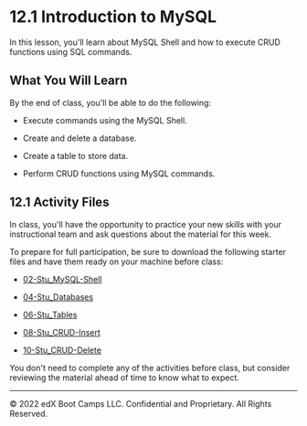 # 12.1 Introduction to MySQL
In this lesson, you'll learn about MySQL Shell and how to execute CRUD functions using SQL commands.

## What You Will Learn
By the end of class, you'll be able to do the following:

* Execute commands using the MySQL Shell.

* Create and delete a database.

* Create a table to store data.

* Perform CRUD functions using MySQL commands.

## 12.1 Activity Files
In class, you'll have the opportunity to practice your new skills with your instructional team and ask questions about the material for this week.

To prepare for full participation, be sure to download the following starter files and have them ready on your machine before class:

* [02-Stu_MySQL-Shell](https://static.fullstack-bootcamp.com/lesson-files/12-SQL/02-Stu_MySQL-Shell.zip)

* [04-Stu_Databases](https://static.fullstack-bootcamp.com/lesson-files/12-SQL/04-Stu_Databases.zip)

* [06-Stu_Tables](https://static.fullstack-bootcamp.com/lesson-files/12-SQL/06-Stu_Tables.zip)

* [08-Stu_CRUD-Insert](https://static.fullstack-bootcamp.com/lesson-files/12-SQL/08-Stu_CRUD-Insert.zip)

* [10-Stu_CRUD-Delete](https://static.fullstack-bootcamp.com/lesson-files/12-SQL/10-Stu_CRUD-Delete.zip)
  
You don't need to complete any of the activities before class, but consider reviewing the material ahead of time to know what to expect.

---
© 2022 edX Boot Camps LLC. Confidential and Proprietary. All Rights Reserved.